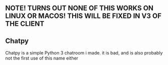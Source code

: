 

## NOTE! TURNS OUT NONE OF THIS WORKS ON LINUX OR MACOS! THIS WILL BE FIXED IN V3 OF THE CLIENT
## Chatpy 
Chatpy is a simple Python 3 chatroom i made. it is bad, and is also probably not the first use of this name either
